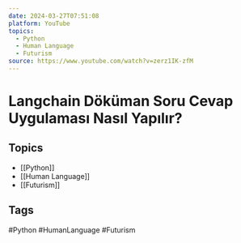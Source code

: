 ```yaml
---
date: 2024-03-27T07:51:08
platform: YouTube
topics:
  - Python
  - Human Language
  - Futurism
source: https://www.youtube.com/watch?v=zerz1IK-zfM
---
```

# Langchain Döküman Soru Cevap Uygulaması Nasıl Yapılır?

## Topics
- [[Python]]
- [[Human Language]]
- [[Futurism]]

## Tags
#Python #HumanLanguage #Futurism